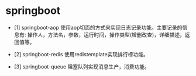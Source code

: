# springboot

- [1] springboot-aop
使用aop切面的方式来实现日志记录功能。主要记录的信息有: 操作人，方法名，参数，运行时间，操作类型(增删改查)，详细描述，返回值等。

- [2] springboot-redis
使用redistemplate实现排行榜功能。

- [3] springboot-queue
阻塞队列实现消息生产，消费功能。
